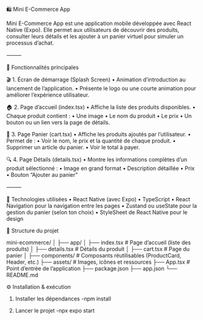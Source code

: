 🛍️ Mini E-Commerce App

Mini E-Commerce App est une application mobile développée avec React Native (Expo).
Elle permet aux utilisateurs de découvrir des produits, consulter leurs détails et les ajouter à un panier virtuel pour simuler un processus d’achat.

⸻

🚀 Fonctionnalités principales

🎬 1. Écran de démarrage (Splash Screen)
	•	Animation d’introduction au lancement de l’application.
	•	Présente le logo ou une courte animation pour améliorer l’expérience utilisateur.

🏠 2. Page d’accueil (index.tsx)
	•	Affiche la liste des produits disponibles.
	•	Chaque produit contient :
	•	Une image
	•	Le nom du produit
	•	Le prix
	•	Un bouton ou un lien vers la page de détails.

🛒 3. Page Panier (cart.tsx)
	•	Affiche les produits ajoutés par l’utilisateur.
	•	Permet de :
	•	Voir le nom, le prix et la quantité de chaque produit.
	•	Supprimer un article du panier.
	•	Voir le total à payer.

🔍 4. Page Détails (details.tsx)
	•	Montre les informations complètes d’un produit sélectionné :
	•	Image en grand format
	•	Description détaillée
	•	Prix
	•	Bouton “Ajouter au panier”

⸻

🧩 Technologies utilisées
	•	React Native (avec Expo)
	•	TypeScript
	•	React Navigation pour la navigation entre les pages
	•	Zustand ou useState pour la gestion du panier (selon ton choix)
	•	StyleSheet de React Native pour le design

📂 Structure du projet

mini-ecommerce/
│
├── app/
│   ├── index.tsx        # Page d’accueil (liste des produits)
│   ├── details.tsx      # Détails du produit
│   ├── cart.tsx         # Page du panier
│
├── components/          # Composants réutilisables (ProductCard, Header, etc.)
├── assets/              # Images, icônes et ressources
├── App.tsx              # Point d’entrée de l’application
├── package.json
├── app.json
└── README.md

⚙️ Installation & exécution

1. Installer les dépendances
   -npm install

2. Lancer le projet
    -npx expo start

